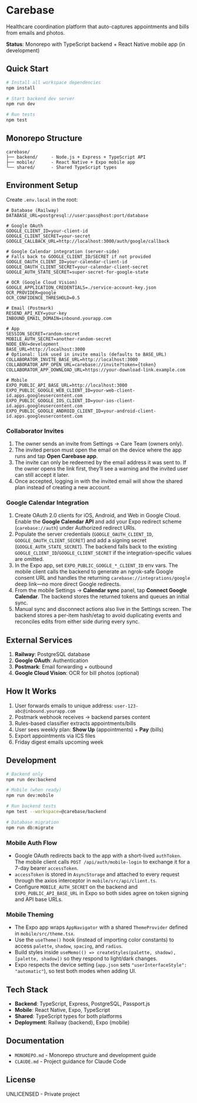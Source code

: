 # Carebase

Healthcare coordination platform that auto-captures appointments and bills from emails and photos.

**Status**: Monorepo with TypeScript backend + React Native mobile app (in development)

## Quick Start

```bash
# Install all workspace dependencies
npm install

# Start backend dev server
npm run dev

# Run tests
npm test
```

## Monorepo Structure

```
carebase/
├── backend/     - Node.js + Express + TypeScript API
├── mobile/      - React Native + Expo mobile app
└── shared/      - Shared TypeScript types
```

## Environment Setup

Create `.env.local` in the root:

```env
# Database (Railway)
DATABASE_URL=postgresql://user:pass@host:port/database

# Google OAuth
GOOGLE_CLIENT_ID=your-client-id
GOOGLE_CLIENT_SECRET=your-secret
GOOGLE_CALLBACK_URL=http://localhost:3000/auth/google/callback

# Google Calendar integration (server-side)
# Falls back to GOOGLE_CLIENT_ID/SECRET if not provided
GOOGLE_OAUTH_CLIENT_ID=your-calendar-client-id
GOOGLE_OAUTH_CLIENT_SECRET=your-calendar-client-secret
GOOGLE_AUTH_STATE_SECRET=super-secret-for-google-state

# OCR (Google Cloud Vision)
GOOGLE_APPLICATION_CREDENTIALS=./service-account-key.json
OCR_PROVIDER=google
OCR_CONFIDENCE_THRESHOLD=0.5

# Email (Postmark)
RESEND_API_KEY=your-key
INBOUND_EMAIL_DOMAIN=inbound.yourapp.com

# App
SESSION_SECRET=random-secret
MOBILE_AUTH_SECRET=another-random-secret
NODE_ENV=development
BASE_URL=http://localhost:3000
# Optional: link used in invite emails (defaults to BASE_URL)
COLLABORATOR_INVITE_BASE_URL=http://localhost:3000
COLLABORATOR_APP_OPEN_URL=carebase://invite?token={token}
COLLABORATOR_APP_DOWNLOAD_URL=https://your-download-link.example.com

# Mobile
EXPO_PUBLIC_API_BASE_URL=http://localhost:3000
EXPO_PUBLIC_GOOGLE_WEB_CLIENT_ID=your-web-client-id.apps.googleusercontent.com
EXPO_PUBLIC_GOOGLE_IOS_CLIENT_ID=your-ios-client-id.apps.googleusercontent.com
EXPO_PUBLIC_GOOGLE_ANDROID_CLIENT_ID=your-android-client-id.apps.googleusercontent.com
```

### Collaborator Invites

1. The owner sends an invite from Settings → Care Team (owners only).
2. The invited person must open the email on the device where the app runs and tap **Open Carebase app**.
3. The invite can only be redeemed by the email address it was sent to. If the owner opens the link first, they’ll see a warning and the invited user can still accept it later.
4. Once accepted, logging in with the invited email will show the shared plan instead of creating a new account.

### Google Calendar Integration

1. Create OAuth 2.0 clients for iOS, Android, and Web in Google Cloud. Enable the **Google Calendar API** and add your Expo redirect scheme (`carebase://auth`) under Authorized redirect URIs.
2. Populate the server credentials (`GOOGLE_OAUTH_CLIENT_ID`, `GOOGLE_OAUTH_CLIENT_SECRET`) and add a signing secret (`GOOGLE_AUTH_STATE_SECRET`). The backend falls back to the existing `GOOGLE_CLIENT_ID`/`GOOGLE_CLIENT_SECRET` if the integration-specific values are omitted.
3. In the Expo app, set `EXPO_PUBLIC_GOOGLE_*_CLIENT_ID` env vars. The mobile client calls the backend to generate an ngrok-safe Google consent URL and handles the returning `carebase://integrations/google` deep link—no more direct Google redirects.
4. From the mobile Settings → **Calendar sync** panel, tap **Connect Google Calendar**. The backend stores the returned tokens and queues an initial sync.
5. Manual sync and disconnect actions also live in the Settings screen. The backend stores a per-item hash/etag to avoid duplicating events and reconciles edits from either side during every sync.

## External Services

1. **Railway**: PostgreSQL database
2. **Google OAuth**: Authentication
3. **Postmark**: Email forwarding + outbound
4. **Google Cloud Vision**: OCR for bill photos (optional)

## How It Works

1. User forwards emails to unique address: `user-123-abc@inbound.yourapp.com`
2. Postmark webhook receives → backend parses content
3. Rules-based classifier extracts appointments/bills
4. User sees weekly plan: **Show Up** (appointments) + **Pay** (bills)
5. Export appointments via ICS files
6. Friday digest emails upcoming week

## Development

```bash
# Backend only
npm run dev:backend

# Mobile (when ready)
npm run dev:mobile

# Run backend tests
npm test --workspace=@carebase/backend

# Database migration
npm run db:migrate
```

### Mobile Auth Flow

- Google OAuth redirects back to the app with a short-lived `authToken`. The mobile client calls `POST /api/auth/mobile-login` to exchange it for a 7-day bearer `accessToken`.
- `accessToken` is stored in `AsyncStorage` and attached to every request through the axios interceptor in `mobile/src/api/client.ts`.
- Configure `MOBILE_AUTH_SECRET` on the backend and `EXPO_PUBLIC_API_BASE_URL` in Expo so both sides agree on token signing and API base URLs.

### Mobile Theming

- The Expo app wraps `AppNavigator` with a shared `ThemeProvider` defined in `mobile/src/theme.tsx`.
- Use the `useTheme()` hook (instead of importing color constants) to access `palette`, `shadow`, `spacing`, and `radius`.
- Build styles inside `useMemo(() => createStyles(palette, shadow), [palette, shadow])` so they respond to light/dark changes.
- Expo respects the device setting (`app.json` sets `"userInterfaceStyle": "automatic"`), so test both modes when adding UI.

## Tech Stack

- **Backend**: TypeScript, Express, PostgreSQL, Passport.js
- **Mobile**: React Native, Expo, TypeScript
- **Shared**: TypeScript types for both platforms
- **Deployment**: Railway (backend), Expo (mobile)

## Documentation

- `MONOREPO.md` - Monorepo structure and development guide
- `CLAUDE.md` - Project guidance for Claude Code

## License

UNLICENSED - Private project

